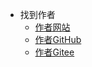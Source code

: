* 找到作者
    * [作者网站](https://www.adkimsm.asia/)
    * [作者GitHub](https://github.com/adkinsm2020/)
    * [作者Gitee](https://gitee.com/adkinsm/)

